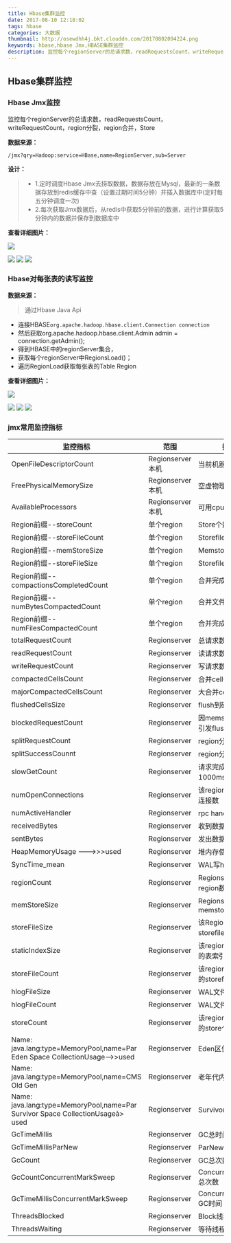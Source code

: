 ```yaml
---
title: Hbase集群监控
date: 2017-08-10 12:18:02
tags: hbase
categories: 大数据
thumbnail: http://osewdhh4j.bkt.clouddn.com/20170802094224.png
keywords: hbase,hbase Jmx,HBASE集群监控
description: 监控每个regionServer的总请求数，readRequestsCount，writeRequestCount，region分裂，region合并，Store
---
```


## Hbase集群监控

### Hbase Jmx监控
监控每个regionServer的总请求数，readRequestsCount，writeRequestCount，region分裂，region合并，Store

**数据来源：**
```
/jmx?qry=Hadoop:service=HBase,name=RegionServer,sub=Server
```

**设计：**

> - 1.定时调度Hbase Jmx去捞取数据，数据存放在Mysql，最新的一条数据存放到redis缓存中查（设置过期时间5分钟）并插入数据库中(定时每五分钟调度一次)
> - 2.每次获取Jmx数据后，从redis中获取5分钟前的数据，进行计算获取5分钟内的数据并保存到数据库中

**查看详细图片：**

![](http://osewdhh4j.bkt.clouddn.com/20170810111735.png)

![](http://osewdhh4j.bkt.clouddn.com/20170810111830.png)
![](http://osewdhh4j.bkt.clouddn.com/20170810111848.png)
![](http://osewdhh4j.bkt.clouddn.com/20170810112603.png)

### Hbase对每张表的读写监控

**数据来源：**

> 通过Hbase Java Api
 - 连接HBASE`org.apache.hadoop.hbase.client.Connection connection`
 - 然后获取org.apache.hadoop.hbase.client.Admin admin = connection.getAdmin();
 - 得到HBASE中的regionServer集合，
 - 获取每个regionServer中RegionsLoad()；
 - 遍历RegionLoad获取每张表的Table Region
 

**查看详细图片：**

![](http://osewdhh4j.bkt.clouddn.com/20170810134044.png)

![](http://osewdhh4j.bkt.clouddn.com/20170810134349.png)
![](http://osewdhh4j.bkt.clouddn.com/20170810134434.png)
![](http://osewdhh4j.bkt.clouddn.com/20170810134743.png)


### jmx常用监控指标

  |  	监控指标	  |  	范围	  |  	指标含义	  |  
  |  	  ----  	  |  	  ----  	  |  	  ----  	  |  
  |  	OpenFileDescriptorCount	  |  	Regionserver本机	  |  	当前机器打开文件数	  |  
  |  	FreePhysicalMemorySize	  |  	Regionserver本机	  |  	空虚物理内存大小	  |  
  |  	AvailableProcessors	  |  	Regionserver本机	  |  	可用cpu个数	  |  
  |  	Region前缀--storeCount	  |  	单个region	  |  	Store个数	  |  
  |  	Region前缀--storeFileCount	  |  	单个region	  |  	Storefile个数	  |  
  |  	Region前缀--memStoreSize	  |  	单个region	  |  	Memstore大小	  |  
  |  	Region前缀--storeFileSize	  |  	单个region	  |  	Storefile大小	  |  
  |  	Region前缀--compactionsCompletedCount	  |  	单个region	  |  	合并完成次数	  |  
  |  	Region前缀--numBytesCompactedCount	  |  	单个region	  |  	合并文件总大小	  |  
  |  	Region前缀-- numFilesCompactedCount	  |  	单个region	  |  	合并完成文件个数	  |  
  |  	totalRequestCount	  |  	Regionserver	  |  	总请求数	  |  
  |  	readRequestCount	  |  	Regionserver	  |  	读请求数	  |  
  |  	writeRequestCount	  |  	Regionserver	  |  	写请求数	  |  
  |  	compactedCellsCount	  |  	Regionserver	  |  	合并cell个数	  |  
  |  	majorCompactedCellsCount	  |  	Regionserver	  |  	大合并cell个数	  |  
  |  	flushedCellsSize	  |  	Regionserver	  |  	flush到磁盘的大小	  |  
  |  	blockedRequestCount	  |  	Regionserver	  |  	因memstore大于阈值而引发flush的次数	  |  
  |  	splitRequestCount	  |  	Regionserver	  |  	region分裂请求次数	  |  
  |  	splitSuccessCounnt	  |  	Regionserver	  |  	region分裂成功次数	  |  
  |  	slowGetCount	  |  	Regionserver	  |  	请求完成时间超过1000ms的次数	  |  
  |  	numOpenConnections	  |  	Regionserver	  |  	该regionserver打开的连接数	  |  
  |  	numActiveHandler	  |  	Regionserver	  |  	rpc handler数	  |  
  |  	receivedBytes	  |  	Regionserver	  |  	收到数据量	  |  
  |  	sentBytes	  |  	Regionserver	  |  	发出数据量	  |  
  |  	HeapMemoryUsage --->>>used	  |  	Regionserver	  |  	堆内存使用量	  |  
  |  	SyncTime_mean	  |  	Regionserver	  |  	WAL写hdfs的平均时间	  |  
  |  	regionCount	  |  	Regionserver	  |  	Regionserver管理region数量	  |  
  |  	memStoreSize	  |  	Regionserver	  |  	Regionserver管理的总memstoresize	  |  
  |  	storeFileSize	  |  	Regionserver	  |  	该Regionserver管理的storefile大小	  |  
  |  	staticIndexSize	  |  	Regionserver	  |  	该regionserver所管理的表索引大小	  |  
  |  	storeFileCount	  |  	Regionserver	  |  	该regionserver所管理的storefile个数	  |  
  |  	hlogFileSize	  |  	Regionserver	  |  	WAL文件大小	  |  
  |  	hlogFileCount	  |  	Regionserver	  |  	WAL文件个数	  |  
  |  	storeCount	  |  	Regionserver	  |  	该regionserver所管理的store个数	  |  
  |  	Name: java.lang:type=MemoryPool,name=Par Eden Space CollectionUsage—>>used	  |  	Regionserver	  |  	Eden区使用空间大小	  |  
  |  	Name: java.lang:type=MemoryPool,name=CMS Old Gen	  |  	Regionserver	  |  	老年代内存大小	  |  
  |  	Name: java.lang:type=MemoryPool,name=Par Survivor Space CollectionUsageà> used	  |  	Regionserver	  |  	Survivor内存大小	  |  
  |  	GcTimeMillis	  |  	Regionserver	  |  	GC总时间	  |  
  |  	GcTimeMillisParNew	  |  	Regionserver	  |  	ParNew GC时间	  |  
  |  	GcCount	  |  	Regionserver	  |  	GC总次数	  |  
  |  	GcCountConcurrentMarkSweep	  |  	Regionserver	  |  	ConcurrentMarkSweep总次数	  |  
  |  	GcTimeMillisConcurrentMarkSweep	  |  	Regionserver	  |  	ConcurrentMarkSweep GC时间	  |  
  |  	ThreadsBlocked	  |  	Regionserver	  |  	Block线程数	  |  
  |  	ThreadsWaiting	  |  	Regionserver	  |  	等待线程数	  |  






